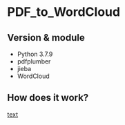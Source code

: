 # PDF_to_WordCloud

## Version & module
  - Python 3.7.9
  - pdfplumber
  - jieba
  - WordCloud
## How does it work? 
[text](https://raw.githubusercontent.com/tomlinNTUB/Python/master/%E4%B8%AD%E6%96%87%E5%88%86%E8%A9%9E/%E5%81%9C%E7%94%A8%E8%A9%9E.txt)
